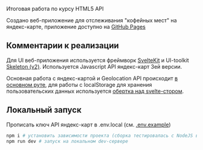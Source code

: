 Итоговая работа по курсу HTML5 API

Создано веб-приложение для отслеживания "кофейных мест" на яндекс-карте, приложение доступно на [GitHub Pages](https://alexey-ryabkov.github.io/ith-html5-api/demo/)

## Комментарии к реализации

Для UI веб-приложения используется фреймворк [SvelteKit](https://kit.svelte.dev/) и UI-toolkit [Skeleton (v2)](v2.skeleton.dev). Используется Javascript API яндекс-карт 3ей версии. 

Основная работа с яндекс-картой и Geolocation API происходит [в основном руте](/src/routes/+page.svelte), для работы с localStorage для хранения пользовательских данных используется [обертка над svelte-стором](/src/lib/core/storeCreators.ts).

## Локальный запуск

Прописать ключ API яндекс-карт в .env.local (см. [.env.example](/.env.example))

```bash
npm i # установить зависимости проекта (сборка тестировалась с NodeJS версии 22.3)
npm run dev # запуск на локальном dev-сервере
```
